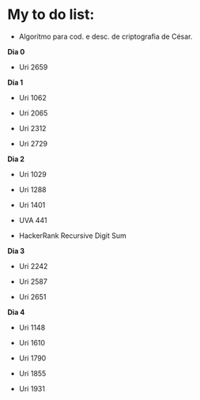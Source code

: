 <h1> My to do list: </h1>

  - Algoritmo para cod. e desc. de criptografia de César.

<b>Dia 0</b>
   
  - Uri 2659

<b>Dia 1</b>  
 
  - Uri 1062  
 
  - Uri 2065
 
  - Uri 2312
 
  - Uri 2729 


<b>Dia 2</b> 
   
  - Uri 1029
   
  - Uri 1288
   
  - Uri 1401
   
  - UVA 441
   
  - HackerRank Recursive Digit Sum

<b>Dia 3</b>
   
  - Uri 2242
   
  - Uri 2587  
   
  - Uri 2651



<b>Dia 4</b>

  - Uri 1148
  
  - Uri 1610
  
  - Uri 1790
  
  - Uri 1855
  
  - Uri 1931

